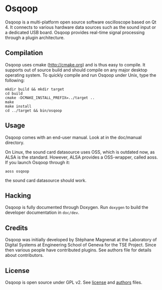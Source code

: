Osqoop
======


Osqoop is a multi-platform open source software oscilloscope based on Qt 4. It connects to various hardware data sources such as the sound input or a dedicated USB board. Osqoop provides real-time signal processing through a plugin architecture.

Compilation
-----------

Osqoop uses cmake (http://cmake.org) and is thus easy to compile. It supports out of source build and should compile on any major desktop operating system. To quickly compile and run Osqoop under Unix, type the following:

    mkdir build && mkdir target
    cd build
    cmake -DCMAKE_INSTALL_PREFIX=../target ..
    make
    make install
    cd ../target && bin/osqoop

Usage
-----

Osqoop comes with an end-user manual. Look at in the doc/manual directory.

On Linux, the sound card datasource uses OSS, which is outdated now, as ALSA is the standard. However, ALSA provides a OSS-wrapper, called aoss. If you launch Osqoop through it:

    aoss osqoop

the sound card datasource should work.

Hacking
-------

Osqoop is fully documented through Doxygen. Run `doxygen` to build the developer documentation in `doc/dev`.


Credits
-------

Osqoop was initially developed by Stéphane Magnenat at the Laboratory of Digital Systems at Engineering School of Geneva for the TSE Project. Since then various people have contributed plugins. See authors file for details about contributors.

License
-------

Osqoop is open source under GPL v2. See [license](license) and [authors](authors) files.
